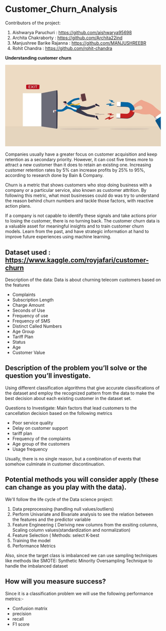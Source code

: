 # Customer_Churn_Analysis

Contributors of the project:
1) Aishwarya Paruchuri : https://github.com/aishwarya95698
2) Archita Chakraborty : https://github.com/Archita22ind
3) Manjushree Barike Rajanna : https://github.com/MANJUSHREEBR
4) Rohit Chandra : https://github.com/rohit-chandra


**Understanding customer churn**

![](/images/customer_churn.jpeg)

Companies usually have a greater focus on customer acquisition and keep retention as a secondary priority. However, it can cost five times more to attract a new customer than it does to retain an existing one. Increasing customer retention rates by 5% can increase profits by 25% to 95%, according to research done by Bain & Company.

Churn is a metric that shows customers who stop doing business with a company or a particular service, also known as customer attrition. By following this metric, what most businesses could do was try to understand the reason behind churn numbers and tackle those factors, with reactive action plans.

If a company is not capable to identify these signals and take actions prior to losing the customer, there is no turning back. The customer churn data is a valuable asset for meaningful insights and to train customer churn models. Learn from the past, and have strategic information at hand to improve future experiences using machine learning.


## Dataset used : https://www.kaggle.com/royjafari/customer-churn
Description of the data:
Data is about churning telecom customers based on the features
* Complaints
* Subscription Length
* Charge Amount
* Seconds of Use
* Frequency of use
* Frequency of SMS
* Distinct Called Numbers
* Age Group
* Tariff Plan
* Status
* Age
* Customer Value


## Description of the problem you’ll solve or the question you’ll investigate.

Using different classification algorithms that give accurate classifications of the dataset and employ the recognized pattern from the data to make the best decision about each existing customer in the dataset set.

Questions to Investigate:
Main factors that lead customers to the cancellation decision based on the following metrics
* Poor service quality
* Delay on customer support 
* tariff plan
* Frequency of the complaints
* Age group of the customers
* Usage frequency

Usually, there is no single reason, but a combination of events that somehow culminate in customer discontinuation.

## Potential methods you will consider apply (these can change as you play with the data).
We'll follow the life cycle of the Data science project:
1) Data preprocessing (handling null values/outliers)
2) Perform Univariate and Bivariate analysis to see the relation between the features and the predictor variable
3) Feature Engineering ( Deriving new columns from the exsiting columns, Scaling column values(standardization and normalization)
4) Feature Selection ( Methods: select K-best
5) Training the model
6) Performance Metrics

Also, since the target class is imbalanced we can use sampling techniques like methods like SMOTE: Synthetic Minority Oversampling Technique to handle the imbalanced dataset


## How will you measure success?
Since it is a classification problem we will use the following performance metrics:-
* Confusion matrix
* precision
* recall
* F1 score






